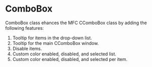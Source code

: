 # ComboBox
ComboBox class ehances the MFC CComboBox class by adding the following features:
1. Tooltip for items in the drop-down list.
2. Tooltip for the main CComboBox window.
3. Disable items.
4. Custom color enabled, disabled, and selected list.
5. Custom color enabled, disabled, and selected per item.
